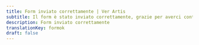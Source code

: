 ```yaml
---
title: Form inviato correttamente | Ver Artis
subtitle: Il form è stato inviato correttamente, grazie per averci contattato.
description: Form inviato correttamente
translationKey: formok
draft: false
---
```

